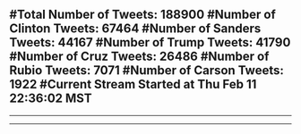 #Total Number of Tweets: 188900 
#Number of Clinton Tweets: 67464
#Number of Sanders Tweets: 44167
#Number of Trump Tweets: 41790
#Number of Cruz Tweets: 26486
#Number of Rubio Tweets: 7071
#Number of Carson Tweets: 1922
#Current Stream Started at Thu Feb 11 22:36:02 MST
---
---
---
